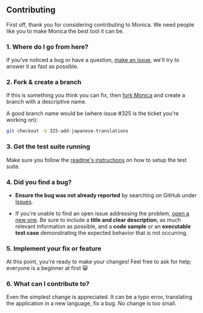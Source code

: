 ## Contributing

First off, thank you for considering contributing to Monica. We need people like
you to make Monica the best tool it can be.

### 1. Where do I go from here?

If you've noticed a bug or have a question, [make an issue](https://github.com/djaiss/monica/issues/new),
we'll try to answer it as fast as possible.

### 2. Fork & create a branch

If this is something you think you can fix, then
[fork Monica](https://help.github.com/articles/fork-a-repo)
and create a branch with a descriptive name.

A good branch name would be (where issue #325 is the ticket you're working on):

```sh
git checkout -b 325-add-japanese-translations
```

### 3. Get the test suite running

Make sure you follow the [readme's instructions](https://github.com/djaiss/monica#setup-the-testing-environment)
on how to setup the test suite.

### 4. Did you find a bug?

* **Ensure the bug was not already reported** by searching on GitHub under [Issues](https://github.com/djaiss/monica/issues).

* If you're unable to find an open issue addressing the problem, [open a new one](https://github.com/djaiss/monica/issues/new).
Be sure to include a **title and clear description**, as much relevant
information as possible, and a **code sample** or an **executable test case**
demonstrating the expected behavior that is not occurring.

### 5. Implement your fix or feature

At this point, you're ready to make your changes! Feel free to ask for help;
everyone is a beginner at first :smile_cat:

### 6. What can I contribute to?

Even the simplest change is appreciated. It can be a typo error, translating the
application in a new language, fix a bug. No change is too small.
